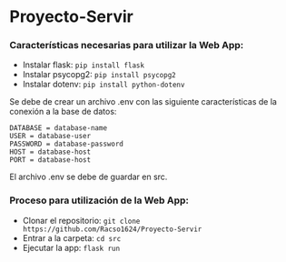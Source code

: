 # Proyecto-Servir

### Características necesarias para utilizar la Web App:
- Instalar flask: `pip install flask`
- Instalar psycopg2: `pip install psycopg2`
- Instalar dotenv: `pip install python-dotenv`
  
Se debe de crear un archivo .env con las siguiente características de la conexión a la base de datos:

```
DATABASE = database-name
USER = database-user
PASSWORD = database-password
HOST = database-host
PORT = database-host
```

El archivo .env se debe de guardar en src.

### Proceso para utilización de la Web App:
- Clonar el repositorio: `git clone https://github.com/Racso1624/Proyecto-Servir`
- Entrar a la carpeta: `cd src`
- Ejecutar la app: `flask run `
